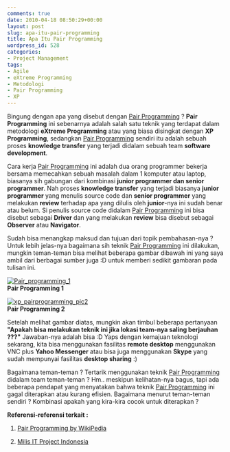 ```yaml
---
comments: true
date: 2010-04-18 08:50:29+00:00
layout: post
slug: apa-itu-pair-programming
title: Apa Itu Pair Programming
wordpress_id: 528
categories:
- Project Management
tags:
- Agile
- eXtreme Programming
- Metodologi
- Pair Programming
- XP
---
```


Bingung dengan apa yang disebut dengan [Pair Programming](http://en.wikipedia.org/wiki/Pair_programming) ? **Pair Programming** ini sebenarnya adalah salah satu teknik yang terdapat dalam metodologi **eXtreme Programming** atau yang biasa disingkat dengan **XP Programming**, sedangkan [Pair Programming](http://en.wikipedia.org/wiki/Pair_programming) sendiri itu adalah sebuah proses **knowledge transfer** yang terjadi didalam sebuah team **software development**. 

Cara kerja [Pair Programming](http://en.wikipedia.org/wiki/Pair_programming) ini adalah dua orang programmer bekerja bersama memecahkan sebuah masalah dalam 1 komputer atau laptop, biasanya sih gabungan dari kombinasi **junior programmer dan senior programmer**. Nah proses **knowledge transfer** yang terjadi biasanya **junior programmer** yang menulis source code dan **senior programmer** yang melakukan **review** terhadap apa yang dilulis oleh **junior**-nya ini sudah benar atau belum. Si penulis source code didalam [Pair Programming](http://en.wikipedia.org/wiki/Pair_programming) ini bisa disebut sebagai **Driver** dan yang melakukan **review** bisa disebut sebagai **Observer** atau **Navigator**.

Sudah bisa menangkap maksud dan tujuan dari topik pembahasan-nya ? Untuk lebih jelas-nya bagaimana sih teknik [Pair Programming](http://en.wikipedia.org/wiki/Pair_programming) ini dilakukan, mungkin teman-teman bisa melihat beberapa gambar dibawah ini yang saya ambil dari berbagai sumber juga :D untuk memberi sedikit gambaran pada tulisan ini.







    
[![Pair_programming_1](http://farm5.static.flickr.com/4054/4529069470_239e46bc5d.jpg)](http://www.flickr.com/photos/10243554@N02/4529069470/)  
**Pair Programming 1**

    
[![xp_pairprogramming_pic2](http://farm5.static.flickr.com/4059/4529069480_53c1b7e1bd_o.png)](http://www.flickr.com/photos/10243554@N02/4529069480/)  
**Pair Programming 2**



<!-- more -->
Setelah melihat gambar diatas, mungkin akan timbul beberapa pertanyaan **"Apakah bisa melakukan teknik ini jika lokasi team-nya saling berjauhan ???"** Jawaban-nya adalah bisa :D Yaps dengan kemajuan teknologi sekarang, kita bisa menggunakan fasilitas **remote desktop** menggunakan VNC plus **Yahoo Messenger** atau bisa juga menggunakan **Skype** yang sudah mempunyai fasilitas **desktop sharing** :)

Bagaimana teman-teman ? Tertarik menggunakan teknik [Pair Programming](http://en.wikipedia.org/wiki/Pair_programming) didalam team teman-teman ? Hm.. meskipun kelihatan-nya bagus, tapi ada beberapa pendapat yang menyatakan bahwa teknik [Pair Programming](http://en.wikipedia.org/wiki/Pair_programming) ini gagal diterapkan atau kurang efisien. Bagaimana menurut teman-teman sendiri ? Kombinasi apakah yang kira-kira cocok untuk diterapkan ? 

**Referensi-referensi terkait :**




  1. [Pair Programming by WikiPedia](http://en.wikipedia.org/wiki/Pair_programming)


  2. [Milis IT Project Indonesia](mailto:it-project-indonesia@googlegroups.com)



